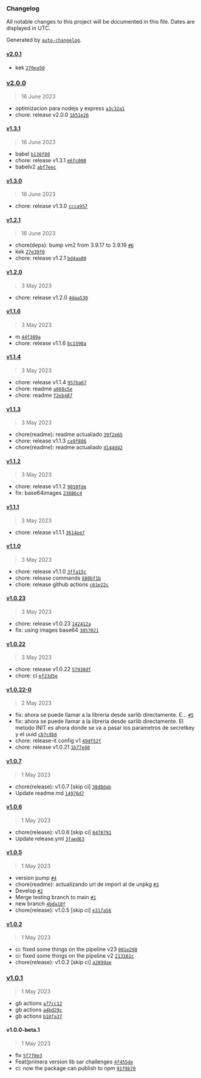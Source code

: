 ### Changelog

All notable changes to this project will be documented in this file. Dates are displayed in UTC.

Generated by [`auto-changelog`](https://github.com/CookPete/auto-changelog).

#### [v2.0.1](https://github.com/AccentioStudios/quinientas_historias_challenge_sar_lib/compare/v2.0.0...v2.0.1)

- kek [`270ea50`](https://github.com/AccentioStudios/quinientas_historias_challenge_sar_lib/commit/270ea503fafe46b442538dfc868dfe7c4190c189)

### [v2.0.0](https://github.com/AccentioStudios/quinientas_historias_challenge_sar_lib/compare/v1.3.1...v2.0.0)

> 16 June 2023

- optimizacion para nodejs y express [`a3c32a1`](https://github.com/AccentioStudios/quinientas_historias_challenge_sar_lib/commit/a3c32a10646033696886c0d13d19e68295c745b7)
- chore: release v2.0.0 [`1b51e26`](https://github.com/AccentioStudios/quinientas_historias_challenge_sar_lib/commit/1b51e26da1740ef589898b31bf2ed55ec961e156)

#### [v1.3.1](https://github.com/AccentioStudios/quinientas_historias_challenge_sar_lib/compare/v1.3.0...v1.3.1)

> 16 June 2023

- babel [`b136f80`](https://github.com/AccentioStudios/quinientas_historias_challenge_sar_lib/commit/b136f80cd277a217e0b9e2c9503f7246399a37b2)
- chore: release v1.3.1 [`e6fc000`](https://github.com/AccentioStudios/quinientas_historias_challenge_sar_lib/commit/e6fc0007506d68668226af955990ac773cf386a7)
- babelv2 [`abf7eec`](https://github.com/AccentioStudios/quinientas_historias_challenge_sar_lib/commit/abf7eecc29b84ff1114e94087bc5f45331e13cec)

#### [v1.3.0](https://github.com/AccentioStudios/quinientas_historias_challenge_sar_lib/compare/v1.2.1...v1.3.0)

> 16 June 2023

- chore: release v1.3.0 [`ccca957`](https://github.com/AccentioStudios/quinientas_historias_challenge_sar_lib/commit/ccca957b8d79d409b7bd098ac4d0b2399716dd59)

#### [v1.2.1](https://github.com/AccentioStudios/quinientas_historias_challenge_sar_lib/compare/v1.2.0...v1.2.1)

> 16 June 2023

- chore(deps): bump vm2 from 3.9.17 to 3.9.19 [`#6`](https://github.com/AccentioStudios/quinientas_historias_challenge_sar_lib/pull/6)
- kek [`27e39f0`](https://github.com/AccentioStudios/quinientas_historias_challenge_sar_lib/commit/27e39f0b48a67307f567af0efb62aa19b0dbdcc4)
- chore: release v1.2.1 [`bd4aa00`](https://github.com/AccentioStudios/quinientas_historias_challenge_sar_lib/commit/bd4aa00d386034ca5560181bf9816be0ecd915f5)

#### [v1.2.0](https://github.com/AccentioStudios/quinientas_historias_challenge_sar_lib/compare/v1.1.6...v1.2.0)

> 3 May 2023

- chore: release v1.2.0 [`4daa530`](https://github.com/AccentioStudios/quinientas_historias_challenge_sar_lib/commit/4daa530958892dbb816501b0a6487af240fb62b7)

#### [v1.1.6](https://github.com/AccentioStudios/quinientas_historias_challenge_sar_lib/compare/v1.1.4...v1.1.6)

> 3 May 2023

- m [`44f389a`](https://github.com/AccentioStudios/quinientas_historias_challenge_sar_lib/commit/44f389a64632b74bf3cc1028ec600127cae2567b)
- chore: release v1.1.6 [`8c1590a`](https://github.com/AccentioStudios/quinientas_historias_challenge_sar_lib/commit/8c1590a767b25bdc89c7c084cd8ae7bc87546c94)

#### [v1.1.4](https://github.com/AccentioStudios/quinientas_historias_challenge_sar_lib/compare/v1.1.3...v1.1.4)

> 3 May 2023

- chore: release v1.1.4 [`957ba67`](https://github.com/AccentioStudios/quinientas_historias_challenge_sar_lib/commit/957ba676ceed1aa0cfecb44e4cd0c24e22cbf4f0)
- chore: readme [`a668c5e`](https://github.com/AccentioStudios/quinientas_historias_challenge_sar_lib/commit/a668c5e394d1f687bce43b9b050df1767fe7ef7b)
- chore: readme [`f2eb487`](https://github.com/AccentioStudios/quinientas_historias_challenge_sar_lib/commit/f2eb48745a0d2dbef7dfdc144615a435f910149d)

#### [v1.1.3](https://github.com/AccentioStudios/quinientas_historias_challenge_sar_lib/compare/v1.1.2...v1.1.3)

> 3 May 2023

- chore(readme): readme actualiado [`39f2e65`](https://github.com/AccentioStudios/quinientas_historias_challenge_sar_lib/commit/39f2e6569b09ba0250181925b8d31c2b08de3fc1)
- chore: release v1.1.3 [`ca9f886`](https://github.com/AccentioStudios/quinientas_historias_challenge_sar_lib/commit/ca9f8865083faf95ca15a2b2bad841d3a4adc955)
- chore(readme): readme actualiado [`d144d42`](https://github.com/AccentioStudios/quinientas_historias_challenge_sar_lib/commit/d144d42ccd708a28b59d4594e055b0a4dcff266e)

#### [v1.1.2](https://github.com/AccentioStudios/quinientas_historias_challenge_sar_lib/compare/v1.1.1...v1.1.2)

> 3 May 2023

- chore: release v1.1.2 [`9010fde`](https://github.com/AccentioStudios/quinientas_historias_challenge_sar_lib/commit/9010fdec2bdbcf6501cddff2f82e7bc775e70f95)
- fix: base64images [`23886c4`](https://github.com/AccentioStudios/quinientas_historias_challenge_sar_lib/commit/23886c4cdff76c1ffc67fba7cbaf2f878575bcab)

#### [v1.1.1](https://github.com/AccentioStudios/quinientas_historias_challenge_sar_lib/compare/v1.1.0...v1.1.1)

> 3 May 2023

- chore: release v1.1.1 [`3614ee7`](https://github.com/AccentioStudios/quinientas_historias_challenge_sar_lib/commit/3614ee73f9af4a7cdb8efbae84674f86cf3bd113)

#### [v1.1.0](https://github.com/AccentioStudios/quinientas_historias_challenge_sar_lib/compare/v1.0.23...v1.1.0)

> 3 May 2023

- chore: release v1.1.0 [`3ffa15c`](https://github.com/AccentioStudios/quinientas_historias_challenge_sar_lib/commit/3ffa15cfff6550fce2de679d88cdaa7d3a4bc515)
- chore: release commands [`880bf1b`](https://github.com/AccentioStudios/quinientas_historias_challenge_sar_lib/commit/880bf1b9788bca5473269d3b0dcf31e6f5adf1f9)
- chore: release github actions [`c61e22c`](https://github.com/AccentioStudios/quinientas_historias_challenge_sar_lib/commit/c61e22cfc2e6c9b37709f1f0bcf8a3664682c93b)

#### [v1.0.23](https://github.com/AccentioStudios/quinientas_historias_challenge_sar_lib/compare/v1.0.22...v1.0.23)

> 3 May 2023

- chore: release v1.0.23 [`142412a`](https://github.com/AccentioStudios/quinientas_historias_challenge_sar_lib/commit/142412a03973f5cae115ecc4f0487f2f61e25ba3)
- fix: using images base64 [`3057021`](https://github.com/AccentioStudios/quinientas_historias_challenge_sar_lib/commit/3057021d1666d76691e743d9bef09af1fb30494c)

#### [v1.0.22](https://github.com/AccentioStudios/quinientas_historias_challenge_sar_lib/compare/v1.0.22-0...v1.0.22)

> 3 May 2023

- chore: release v1.0.22 [`57930df`](https://github.com/AccentioStudios/quinientas_historias_challenge_sar_lib/commit/57930dfb1c8419e7144fbe8b79d76ec7fa42e0f8)
- chore: ci [`ef23d5e`](https://github.com/AccentioStudios/quinientas_historias_challenge_sar_lib/commit/ef23d5eb966080ede8fd2b2348839868686cfc70)

#### [v1.0.22-0](https://github.com/AccentioStudios/quinientas_historias_challenge_sar_lib/compare/v1.0.7...v1.0.22-0)

> 2 May 2023

- fix: ahora se puede llamar a la libreria desde sarlib directamente. E… [`#5`](https://github.com/AccentioStudios/quinientas_historias_challenge_sar_lib/pull/5)
- fix: ahora se puede llamar a la libreria desde sarlib directamente. El metodo INIT es ahora donde se va a pasar los parametros de secretkey y el uuid [`cb7c8b6`](https://github.com/AccentioStudios/quinientas_historias_challenge_sar_lib/commit/cb7c8b684a8b5c3c74ce5bb68fb9196923ceb7ef)
- chore: release-it config v1 [`49df52f`](https://github.com/AccentioStudios/quinientas_historias_challenge_sar_lib/commit/49df52fa3213722e82fbca7d6423cc03c908d58b)
- chore: release v1.0.21 [`1b77e40`](https://github.com/AccentioStudios/quinientas_historias_challenge_sar_lib/commit/1b77e40a1cdc4270bdfb6521854525dd6b4f57f8)

#### [v1.0.7](https://github.com/AccentioStudios/quinientas_historias_challenge_sar_lib/compare/v1.0.6...v1.0.7)

> 1 May 2023

- chore(release): v1.0.7 [skip ci] [`38d8dab`](https://github.com/AccentioStudios/quinientas_historias_challenge_sar_lib/commit/38d8dabc816d6bf172db66647d9aed2699fa6654)
- Update readme.md [`14976d7`](https://github.com/AccentioStudios/quinientas_historias_challenge_sar_lib/commit/14976d786f2d3dd773539a0554be2d900a4a7bbf)

#### [v1.0.6](https://github.com/AccentioStudios/quinientas_historias_challenge_sar_lib/compare/v1.0.5...v1.0.6)

> 1 May 2023

- chore(release): v1.0.6 [skip ci] [`8478791`](https://github.com/AccentioStudios/quinientas_historias_challenge_sar_lib/commit/8478791fd84926dbc07d63976a32e2c1012dfd3c)
- Update release.yml [`3faed63`](https://github.com/AccentioStudios/quinientas_historias_challenge_sar_lib/commit/3faed63bee7188a21e72d6c4d2bcb1d04715a72b)

#### [v1.0.5](https://github.com/AccentioStudios/quinientas_historias_challenge_sar_lib/compare/v1.0.2...v1.0.5)

> 1 May 2023

- version pump [`#4`](https://github.com/AccentioStudios/quinientas_historias_challenge_sar_lib/pull/4)
- chore(readme): actualizando url de import al de unpkg [`#3`](https://github.com/AccentioStudios/quinientas_historias_challenge_sar_lib/pull/3)
- Develop [`#2`](https://github.com/AccentioStudios/quinientas_historias_challenge_sar_lib/pull/2)
- Merge testing branch to main [`#1`](https://github.com/AccentioStudios/quinientas_historias_challenge_sar_lib/pull/1)
- new branch [`4bda18f`](https://github.com/AccentioStudios/quinientas_historias_challenge_sar_lib/commit/4bda18f503c83f80eeaffacca1b427ebb3efadf3)
- chore(release): v1.0.5 [skip ci] [`e317a56`](https://github.com/AccentioStudios/quinientas_historias_challenge_sar_lib/commit/e317a56273fffeb6d912f48419dc5dc8783b9070)

#### [v1.0.2](https://github.com/AccentioStudios/quinientas_historias_challenge_sar_lib/compare/v1.0.1...v1.0.2)

> 1 May 2023

- ci: fixed some things on the pipeline v23 [`081e298`](https://github.com/AccentioStudios/quinientas_historias_challenge_sar_lib/commit/081e2988bf7154944b591bed7e9039b98136fae7)
- ci: fixed some things on the pipeline v2 [`213161c`](https://github.com/AccentioStudios/quinientas_historias_challenge_sar_lib/commit/213161ce51ecded7099d32b7329da59194b08b9d)
- chore(release): v1.0.2 [skip ci] [`a2899ae`](https://github.com/AccentioStudios/quinientas_historias_challenge_sar_lib/commit/a2899aed144d4ffd7686993e0d913f20a507e12d)

### [v1.0.1](https://github.com/AccentioStudios/quinientas_historias_challenge_sar_lib/compare/v1.0.0-beta.1...v1.0.1)

> 1 May 2023

- gb actions [`a77cc12`](https://github.com/AccentioStudios/quinientas_historias_challenge_sar_lib/commit/a77cc12e67303195619f64f0af7bb369d48fe03c)
- gb actions [`a4bd29c`](https://github.com/AccentioStudios/quinientas_historias_challenge_sar_lib/commit/a4bd29c582955f168516acebfec19385550ab2c0)
- gb actions [`b18fa37`](https://github.com/AccentioStudios/quinientas_historias_challenge_sar_lib/commit/b18fa375bf24ed17541fcb36f37248ef93d26fcd)

#### v1.0.0-beta.1

> 1 May 2023

- fix [`5f7f0e3`](https://github.com/AccentioStudios/quinientas_historias_challenge_sar_lib/commit/5f7f0e33dc0d066b8ba06f7627f1a44b4bf2df1f)
- Feat(primera version lib sar challenges [`4f455de`](https://github.com/AccentioStudios/quinientas_historias_challenge_sar_lib/commit/4f455deb2e8b5ee839fe25a10bb83641c0c69feb)
- ci: now the package can publish to npm [`91f9b70`](https://github.com/AccentioStudios/quinientas_historias_challenge_sar_lib/commit/91f9b7085de16b0fc3eb78658da0845b67577fa8)
